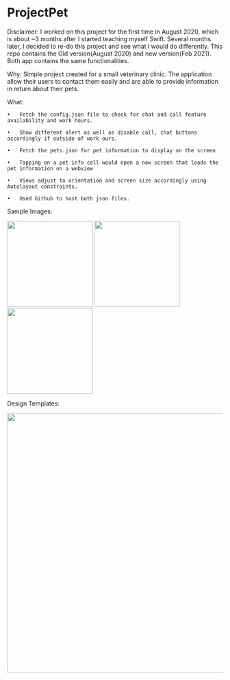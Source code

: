 # ProjectPet

>>>
Disclaimer: I worked on this project for the first time in August 2020, which is about ~3 months after I started teaching myself Swift. Several months later, I decided to re-do this project and see what I would do differently. This repo contains the Old version(August 2020) and new version(Feb 2021). Both app contains the same functionalities.
>>>



Why: 
Simple project created for a small veterinary clinic. The application allow their users to contact them easily and are able to provide information in return about their pets. 

What:

	•	Fetch the config.json file to check for chat and call feature availability and work hours. 

	•	Show different alert as well as disable call, chat buttons accordingly if outside of work ours. 
	
	•	Fetch the pets.json for pet information to display on the screen

	•	Tapping on a pet info cell would open a new screen that loads the pet information on a webview
	
	•	Views adjust to orientation and screen size accordingly using Autolayout constraints.

	•	Used Github to host both json files. 


Sample Images: 

<img src="https://user-images.githubusercontent.com/64371072/107791769-2ce0df00-6d09-11eb-906e-1b251015d394.png" width="200">  <img src="https://user-images.githubusercontent.com/64371072/107791778-2f433900-6d09-11eb-8464-4f362f2d6911.png" width="200">  <img src="https://user-images.githubusercontent.com/64371072/107791783-30746600-6d09-11eb-8d2d-ee845b2dea84.png" width="200">


Design Templates: 

<img src="https://user-images.githubusercontent.com/64371072/107801042-6bc86200-6d14-11eb-9050-4355698eeda7.png" width="606">


